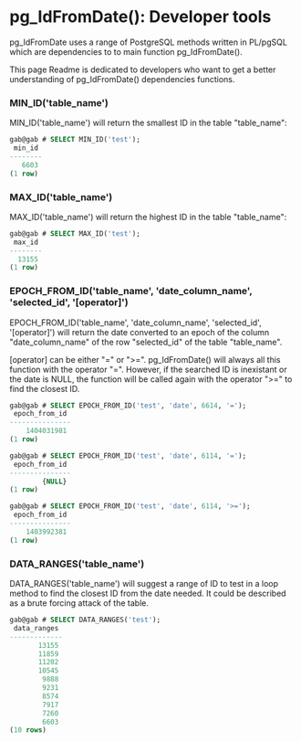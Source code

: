 # pg_IdFromDate(): Developer tools

pg_IdFromDate uses a range of PostgreSQL methods written in PL/pgSQL which are dependencies to to main function pg_IdFromDate().

This page Readme is dedicated to developers who want to get a better understanding of pg_IdFromDate() dependencies functions.

### MIN_ID('table_name')

MIN_ID('table_name') will return the smallest ID in the table "table_name":
```sql
gab@gab # SELECT MIN_ID('test');
 min_id 
--------
   6603
(1 row)
```

### MAX_ID('table_name')

MAX_ID('table_name') will return the highest ID in the table "table_name":
```sql
gab@gab # SELECT MAX_ID('test');
 max_id 
--------
  13155
(1 row)
```

### EPOCH_FROM_ID('table_name', 'date_column_name', 'selected_id', '[operator]')

EPOCH_FROM_ID('table_name', 'date_column_name', 'selected_id', '[operator]') will return the date converted to an epoch of the column "date_column_name" of the row "selected_id" of the table "table_name".

[operator] can be either "=" or ">=". pg_IdFromDate() will always all this function with the operator "=". However, if the searched ID is inexistant or the date is NULL, the function will be called again with the operator ">=" to find the closest ID.
```sql
gab@gab # SELECT EPOCH_FROM_ID('test', 'date', 6614, '=');
 epoch_from_id 
---------------
    1404031981
(1 row)

gab@gab # SELECT EPOCH_FROM_ID('test', 'date', 6114, '=');
 epoch_from_id 
---------------
        {NULL}
(1 row)

gab@gab # SELECT EPOCH_FROM_ID('test', 'date', 6114, '>=');
 epoch_from_id 
---------------
    1403992381
(1 row)
```

### DATA_RANGES('table_name')

DATA_RANGES('table_name') will suggest a range of ID to test in a loop method to find the closest ID from the date needed. It could be described as a brute forcing attack of the table.
```sql
gab@gab # SELECT DATA_RANGES('test');
 data_ranges 
-------------
       13155
       11859
       11202
       10545
        9888
        9231
        8574
        7917
        7260
        6603
(10 rows)
```
